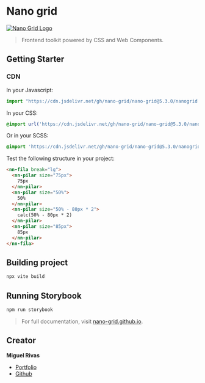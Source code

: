 # Nano grid

[![Nano Grid Logo](https://nano-grid.github.io/img/preview.png)](https://nano-grid.github.io)
> Frontend toolkit powered by CSS and Web Components.

## Getting Starter

### CDN

In your Javascript:

```js
import "https://cdn.jsdelivr.net/gh/nano-grid/nano-grid@5.3.0/nanogrid.js"
```

In your CSS:

```css
@import url('https://cdn.jsdelivr.net/gh/nano-grid/nano-grid@5.3.0/nanogrid_styles.css');
```

Or in your SCSS:

```css
@import 'https://cdn.jsdelivr.net/gh/nano-grid/nano-grid@5.3.0/nanogrid_styles.css';
```

Test the following structure in your project:

```html
<nn-fila break="lg">
  <nn-pilar size="75px">
    75px
  </nn-pilar>
  <nn-pilar size="50%">
    50%
  </nn-pilar>
  <nn-pilar size="50% - 80px * 2">
    calc(50% - 80px * 2)
  </nn-pilar>
  <nn-pilar size="85px">
    85px
  </nn-pilar>
</nn-fila>
```

## Building project
```sh
npx vite build
```

## Running Storybook
```sh
npm run storybook
```

> For full documentation, visit [nano-grid.github.io](https://nano-grid.github.io).

## Creator

**Miguel Rivas**

- [Portfolio](https://jmiguelrivas.github.io)
- [Github](https://github.com/jmiguelrivas)